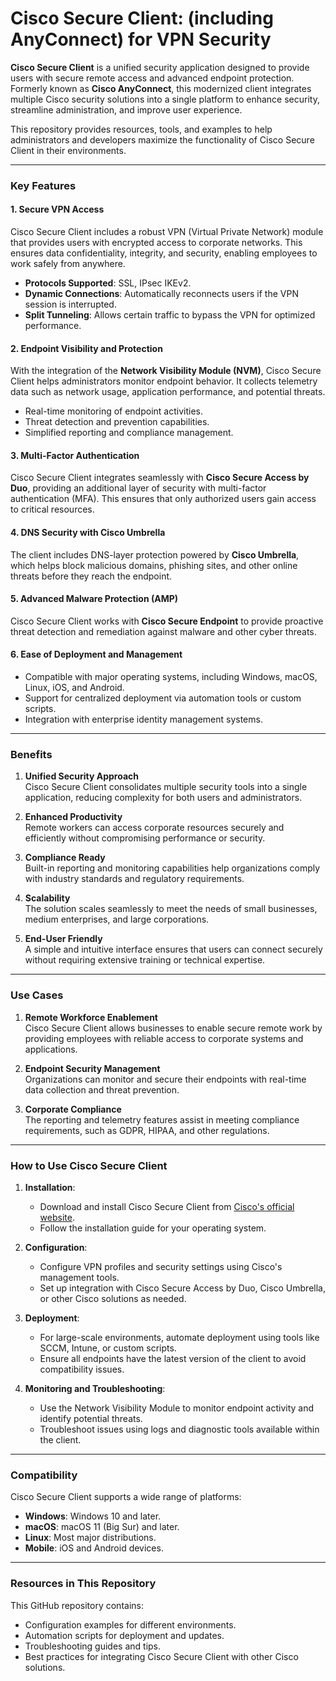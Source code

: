 # Cisco Secure Client: (including AnyConnect) for VPN Security

**Cisco Secure Client** is a unified security application designed to provide users with secure remote access and advanced endpoint protection. Formerly known as **Cisco AnyConnect**, this modernized client integrates multiple Cisco security solutions into a single platform to enhance security, streamline administration, and improve user experience.

This repository provides resources, tools, and examples to help administrators and developers maximize the functionality of Cisco Secure Client in their environments.

---

### Key Features

#### 1. **Secure VPN Access**

Cisco Secure Client includes a robust VPN (Virtual Private Network) module that provides users with encrypted access to corporate networks. This ensures data confidentiality, integrity, and security, enabling employees to work safely from anywhere.

- **Protocols Supported**: SSL, IPsec IKEv2.
- **Dynamic Connections**: Automatically reconnects users if the VPN session is interrupted.
- **Split Tunneling**: Allows certain traffic to bypass the VPN for optimized performance.

#### 2. **Endpoint Visibility and Protection**

With the integration of the **Network Visibility Module (NVM)**, Cisco Secure Client helps administrators monitor endpoint behavior. It collects telemetry data such as network usage, application performance, and potential threats.

- Real-time monitoring of endpoint activities.
- Threat detection and prevention capabilities.
- Simplified reporting and compliance management.

#### 3. **Multi-Factor Authentication**

Cisco Secure Client integrates seamlessly with **Cisco Secure Access by Duo**, providing an additional layer of security with multi-factor authentication (MFA). This ensures that only authorized users gain access to critical resources.

#### 4. **DNS Security with Cisco Umbrella**

The client includes DNS-layer protection powered by **Cisco Umbrella**, which helps block malicious domains, phishing sites, and other online threats before they reach the endpoint.

#### 5. **Advanced Malware Protection (AMP)**

Cisco Secure Client works with **Cisco Secure Endpoint** to provide proactive threat detection and remediation against malware and other cyber threats.

#### 6. **Ease of Deployment and Management**

- Compatible with major operating systems, including Windows, macOS, Linux, iOS, and Android.
- Support for centralized deployment via automation tools or custom scripts.
- Integration with enterprise identity management systems.

---

### Benefits

1. **Unified Security Approach**  
    Cisco Secure Client consolidates multiple security tools into a single application, reducing complexity for both users and administrators.
    
2. **Enhanced Productivity**  
    Remote workers can access corporate resources securely and efficiently without compromising performance or security.
    
3. **Compliance Ready**  
    Built-in reporting and monitoring capabilities help organizations comply with industry standards and regulatory requirements.
    
4. **Scalability**  
    The solution scales seamlessly to meet the needs of small businesses, medium enterprises, and large corporations.
    
5. **End-User Friendly**  
    A simple and intuitive interface ensures that users can connect securely without requiring extensive training or technical expertise.
    

---

### Use Cases

1. **Remote Workforce Enablement**  
    Cisco Secure Client allows businesses to enable secure remote work by providing employees with reliable access to corporate systems and applications.
    
2. **Endpoint Security Management**  
    Organizations can monitor and secure their endpoints with real-time data collection and threat prevention.
    
3. **Corporate Compliance**  
    The reporting and telemetry features assist in meeting compliance requirements, such as GDPR, HIPAA, and other regulations.
    

---

### How to Use Cisco Secure Client

1. **Installation**:
    
    - Download and install Cisco Secure Client from [Cisco's official website](https://www.cisco.com/).
    - Follow the installation guide for your operating system.
2. **Configuration**:
    
    - Configure VPN profiles and security settings using Cisco's management tools.
    - Set up integration with Cisco Secure Access by Duo, Cisco Umbrella, or other Cisco solutions as needed.
3. **Deployment**:
    
    - For large-scale environments, automate deployment using tools like SCCM, Intune, or custom scripts.
    - Ensure all endpoints have the latest version of the client to avoid compatibility issues.
4. **Monitoring and Troubleshooting**:
    
    - Use the Network Visibility Module to monitor endpoint activity and identify potential threats.
    - Troubleshoot issues using logs and diagnostic tools available within the client.

---

### Compatibility

Cisco Secure Client supports a wide range of platforms:

- **Windows**: Windows 10 and later.
- **macOS**: macOS 11 (Big Sur) and later.
- **Linux**: Most major distributions.
- **Mobile**: iOS and Android devices.

---

### Resources in This Repository

This GitHub repository contains:

- Configuration examples for different environments.
- Automation scripts for deployment and updates.
- Troubleshooting guides and tips.
- Best practices for integrating Cisco Secure Client with other Cisco solutions.
